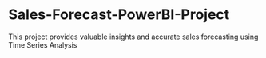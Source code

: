 # Sales-Forecast-PowerBI-Project
This project provides valuable insights and accurate sales forecasting using Time Series Analysis
